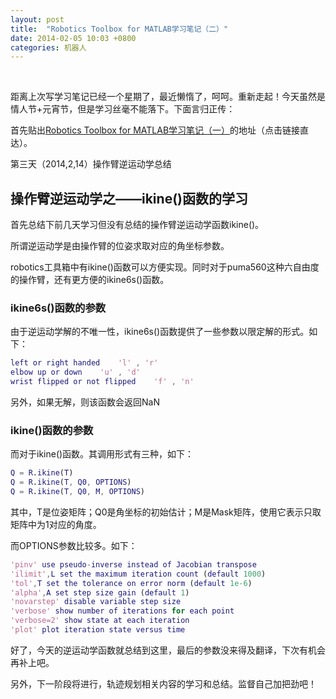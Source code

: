 ```yaml
---
layout: post
title:  "Robotics Toolbox for MATLAB学习笔记（二）"
date: 2014-02-05 10:03 +0800
categories: 机器人
---
```


 

距离上次写学习笔记已经一个星期了，最近懒惰了，呵呵。重新走起！今天虽然是情人节+元宵节，但是学习丝毫不能落下。下面言归正传：

首先贴出[Robotics Toolbox for MATLAB学习笔记（一）](http://www.mirsking.com/programingalgorithm/learning-robotics-toolbox-for-matlab/ "Robotics Toolbox for MATLAB学习笔记（一）")的地址（点击链接直达）。

第三天（2014,2,14）操作臂逆运动学总结

## 操作臂逆运动学之——ikine()函数的学习

首先总结下前几天学习但没有总结的操作臂逆运动学函数ikine()。

所谓逆运动学是由操作臂的位姿求取对应的角坐标参数。

robotics工具箱中有ikine()函数可以方便实现。同时对于puma560这种六自由度的操作臂，还有更方便的ikine6s()函数。

### ikine6s()函数的参数

由于逆运动学解的不唯一性，ikine6s()函数提供了一些参数以限定解的形式。如下：

```matlab
left or right handed	'l' , 'r'  
elbow up or down	'u' , 'd'  
wrist flipped or not flipped	'f' , 'n'
```

另外，如果无解，则该函数会返回NaN

### ikine()函数的参数

而对于ikine()函数。其调用形式有三种，如下：

```matlab
Q = R.ikine(T)
Q = R.ikine(T, Q0, OPTIONS)
Q = R.ikine(T, Q0, M, OPTIONS)
```

其中，T是位姿矩阵；Q0是角坐标的初始估计；M是Mask矩阵，使用它表示只取矩阵中为1对应的角度。

而OPTIONS参数比较多。如下：

``` matlab
'pinv' use pseudo-inverse instead of Jacobian transpose  
'ilimit',L set the maximum iteration count (default 1000)  
'tol',T set the tolerance on error norm (default 1e-6)  
'alpha',A set step size gain (default 1)  
'novarstep' disable variable step size  
'verbose' show number of iterations for each point  
'verbose=2' show state at each iteration  
'plot' plot iteration state versus time  
```

好了，今天的逆运动学函数就总结到这里，最后的参数没来得及翻译，下次有机会再补上吧。

另外，下一阶段将进行，轨迹规划相关内容的学习和总结。监督自己加把劲吧！
